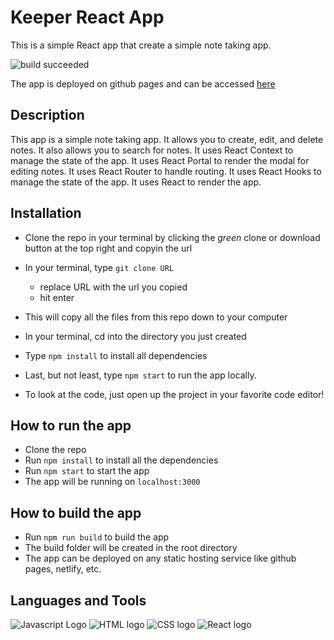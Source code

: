 # Keeper React App
This is a simple React app that  create a simple note taking app.

![build succeeded](https://img.shields.io/badge/build-succeeded-brightgreen.svg)

The app is deployed on github pages and can be accessed [here](https://habiburrehmanbhattii.github.io/Keeper_clone_v1/)


## Description
This app is a simple note taking app. It allows you to create, edit, and delete notes. It also allows you to search for notes. It uses React Context to manage the state of the app. It uses React Portal to render the modal for editing notes. It uses React Router to handle routing. It uses React Hooks to manage the state of the app. It uses React to render the app.


## Installation
- Clone the repo in your terminal by clicking the _green_ clone or download button at the top right and copyin the url
- In your terminal, type ```git clone URL```
  - replace URL with the url you copied
  - hit enter
- This will copy all the files from this repo down to your computer
- In your terminal, cd into the directory you just created
- Type ```npm install``` to install all dependencies
- Last, but not least, type ```npm start``` to run the app locally.

- To look at the code, just open up the project in your favorite code editor!

## How to run the app
- Clone the repo
- Run `npm install` to install all the dependencies
- Run `npm start` to start the app
- The app will be running on `localhost:3000`

## How to build the app
- Run `npm run build` to build the app
- The build folder will be created in the root directory
- The app can be deployed on any static hosting service like github pages, netlify, etc.

## Languages and Tools
![Javascript Logo](https://img.shields.io/badge/JavaScript-323330?style=for-the-badge&logo=javascript&logoColor=F7DF1E)
![HTML logo](https://img.shields.io/badge/HTML5-E34F26?style=for-the-badge&logo=html5&logoColor=white)
![CSS logo](https://img.shields.io/badge/CSS3-1572B6?style=for-the-badge&logo=css3&logoColor=white)
![React logo](https://img.shields.io/badge/React-20232A?style=for-the-badge&logo=react&logoColor=61DAFB)
![]()


